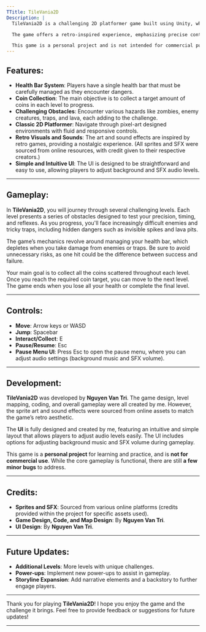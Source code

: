 ```yaml
---
TTitle: TileVania2D
Description: |
  TileVania2D is a challenging 2D platformer game built using Unity, where players aim to collect coins and reach the end of each level with a limited health bar. The game features intricate levels with various obstacles, such as enemies, traps, and hazards like lava. The goal is to navigate through these dangers, collect enough coins, and reach the target while avoiding death.

  The game offers a retro-inspired experience, emphasizing precise control and timing. You’ll need to be cautious of hidden traps and enemies that can quickly deplete your health, as you only have one life to make it to the end.

  This game is a personal project and is not intended for commercial purposes. It is still in development, and there are a few minor bugs to be addressed.
---
```


## Features:
- **Health Bar System**: Players have a single health bar that must be carefully managed as they encounter dangers.
- **Coin Collection**: The main objective is to collect a target amount of coins in each level to progress.
- **Challenging Obstacles**: Encounter various hazards like zombies, enemy creatures, traps, and lava, each adding to the challenge.
- **Classic 2D Platformer**: Navigate through pixel-art designed environments with fluid and responsive controls.
- **Retro Visuals and Sounds**: The art and sound effects are inspired by retro games, providing a nostalgic experience. (All sprites and SFX were sourced from online resources, with credit given to their respective creators.)
- **Simple and Intuitive UI**: The UI is designed to be straightforward and easy to use, allowing players to adjust background and SFX audio levels.

---

## Gameplay:

In **TileVania2D**, you will journey through several challenging levels. Each level presents a series of obstacles designed to test your precision, timing, and reflexes. As you progress, you'll face increasingly difficult enemies and tricky traps, including hidden dangers such as invisible spikes and lava pits.

The game’s mechanics revolve around managing your health bar, which depletes when you take damage from enemies or traps. Be sure to avoid unnecessary risks, as one hit could be the difference between success and failure.

Your main goal is to collect all the coins scattered throughout each level. Once you reach the required coin target, you can move to the next level. The game ends when you lose all your health or complete the final level.

---

## Controls:
- **Move**: Arrow keys or WASD
- **Jump**: Spacebar
- **Interact/Collect**: E
- **Pause/Resume**: Esc
- **Pause Menu UI**: Press Esc to open the pause menu, where you can adjust audio settings (background music and SFX volume).

---

## Development:

**TileVania2D** was developed by **Nguyen Van Tri**. The game design, level mapping, coding, and overall gameplay were all created by me. However, the sprite art and sound effects were sourced from online assets to match the game’s retro aesthetic. 

The **UI** is fully designed and created by me, featuring an intuitive and simple layout that allows players to adjust audio levels easily. The UI includes options for adjusting background music and SFX volume during gameplay.

This game is a **personal project** for learning and practice, and is **not for commercial use**. While the core gameplay is functional, there are still **a few minor bugs** to address. 

---

## Credits:

- **Sprites and SFX**: Sourced from various online platforms (credits provided within the project for specific assets used).
- **Game Design, Code, and Map Design**: By **Nguyen Van Tri**.
- **UI Design**: By **Nguyen Van Tri**.

---

## Future Updates:

- **Additional Levels**: More levels with unique challenges.
- **Power-ups**: Implement new power-ups to assist in gameplay.
- **Storyline Expansion**: Add narrative elements and a backstory to further engage players.

---

Thank you for playing **TileVania2D**! I hope you enjoy the game and the challenge it brings. Feel free to provide feedback or suggestions for future updates!

---